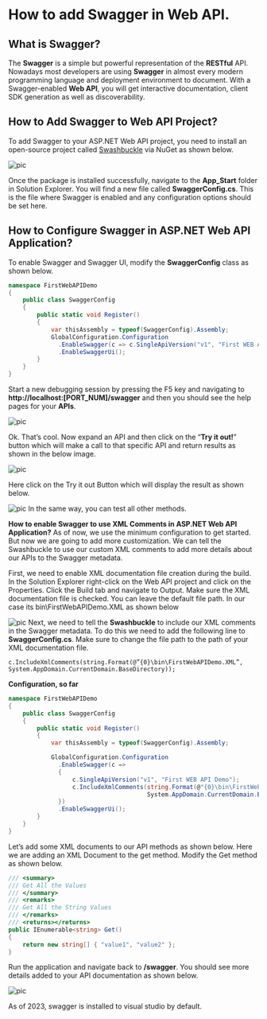 # How to add Swagger in Web API.

## What is Swagger?
The **Swagger** is a simple but powerful representation of the **RESTful** API. Nowadays most developers are using **Swagger** in almost every modern programming language and deployment environment to document. With a Swagger-enabled **Web API**, you will get interactive documentation, client SDK generation as well as discoverability.

## How to Add Swagger to Web API Project?
To add Swagger to your ASP.NET Web API project, you need to install an open-source project called [Swashbuckle](https://www.nuget.org/packages/Swashbuckle/) via NuGet as shown below.

![pic](https://dotnettutorials.net/wp-content/uploads/2018/07/word-image-368.png?ezimgfmt=ng:webp/ngcb1)

Once the package is installed successfully, navigate to the **App_Start** folder in Solution Explorer. You will find a new file called **SwaggerConfig.cs**. This is the file where Swagger is enabled and any configuration options should be set here.

## How to Configure Swagger in ASP.NET Web API Application?
To enable Swagger and Swagger UI, modify the **SwaggerConfig** class as shown below.

```cs
namespace FirstWebAPIDemo
{
    public class SwaggerConfig
    {
        public static void Register()
        {
            var thisAssembly = typeof(SwaggerConfig).Assembly;
            GlobalConfiguration.Configuration
              .EnableSwagger(c => c.SingleApiVersion("v1", "First WEB API Demo"))
              .EnableSwaggerUi(); 
        }
    }
}
```
Start a new debugging session by pressing the F5 key and navigating to **http://localhost:[PORT_NUM]/swagger** and then you should see the help pages for your **APIs**.

![pic](https://dotnettutorials.net/wp-content/uploads/2018/07/word-image-370-1024x524.png)

Ok. That’s cool. Now expand an API and then click on the “**Try it out!**” button which will make a call to that specific API and return results as shown in the below image.

![pic](https://dotnettutorials.net/wp-content/uploads/2018/07/word-image-371-1024x529.png)

Here click on the Try it out Button which will display the result as shown below.

![pic](https://dotnettutorials.net/wp-content/uploads/2018/07/word-image-372-1024x554.png)
In the same way, you can test all other methods.

**How to enable Swagger to use XML Comments in ASP.NET Web API Application?**
As of now, we use the minimum configuration to get started. But now we are going to add more customization. We can tell the Swashbuckle to use our custom XML comments to add more details about our APIs to the Swagger metadata.

First, we need to enable XML documentation file creation during the build. In the Solution Explorer right-click on the Web API project and click on the Properties. Click the Build tab and navigate to Output. Make sure the XML documentation file is checked. You can leave the default file path. In our case its bin\FirstWebAPIDemo.XML as shown below

![pic](https://dotnettutorials.net/wp-content/uploads/2018/07/word-image-373-1024x714.png)
Next, we need to tell the **Swashbuckle** to include our XML comments in the Swagger metadata. To do this we need to add the following line to **SwaggerConfig.cs**. Make sure to change the file path to the path of your XML documentation file.

	c.IncludeXmlComments(string.Format(@”{0}\bin\FirstWebAPIDemo.XML”, System.AppDomain.CurrentDomain.BaseDirectory));

**Configuration, so far**
```cs
namespace FirstWebAPIDemo
{
    public class SwaggerConfig
    {
        public static void Register()
        {
            var thisAssembly = typeof(SwaggerConfig).Assembly;

            GlobalConfiguration.Configuration
              .EnableSwagger(c =>
              {
                  c.SingleApiVersion("v1", "First WEB API Demo");
                  c.IncludeXmlComments(string.Format(@"{0}\bin\FirstWebAPIDemo.XML",
                                       System.AppDomain.CurrentDomain.BaseDirectory));
              })
              .EnableSwaggerUi();
        }
    }
}
```
Let’s add some XML documents to our API methods as shown below. Here we are adding an XML Document to the get method. Modify the Get method as shown below.

```cs
/// <summary>
/// Get All the Values
/// </summary>
/// <remarks>
/// Get All the String Values
/// </remarks>
/// <returns></returns>
public IEnumerable<string> Get()
{
    return new string[] { "value1", "value2" };
}
```
Run the application and navigate back to **/swagger**. You should see more details added to your API documentation as shown below.

![pic](https://dotnettutorials.net/wp-content/uploads/2018/07/word-image-374-1024x514.png)

As of 2023, swagger is installed to visual studio by default.
